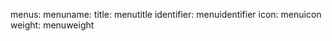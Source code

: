 menus:
    menuname:
        title: menutitle
        identifier: menuidentifier
        icon: menuicon
        weight: menuweight
